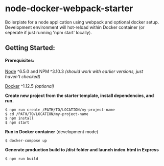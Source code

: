 # node-docker-webpack-starter
Boilerplate for a node application using webpack and optional docker setup.
Development environment will hot-reload within Docker container (or seperate if just running 'npm start' locally).

## Getting Started:
#### Prerequisites:
[Node](https://nodejs.org/en/) ^6.5.0 and NPM ^3.10.3
*(should work with earlier versions, just haven't checked)*

[Docker](https://www.docker.com/products/docker#/mac) ^1.12.5
*(optional)*

**Create new project from the starter template, install dependencies, and run.**
```$xslt
$ npm run create /PATH/TO/LOCATION/my-project-name
$ cd /PATH/TO/LOCATION/my-project-name
$ npm install
$ npm start
```

**Run in Docker container** (development mode)
```$xslt
$ docker-compose up
```

**Generate production build to /dist folder and launch index.html in Express**
```$xslt
$ npm run build
```